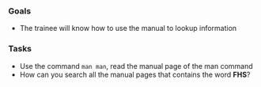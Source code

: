
### Goals
- The trainee will know how to use the manual to lookup information

### Tasks
- Use the command `man man`, read the manual page of the man command
- How can you search all the manual pages that contains the word **FHS**?